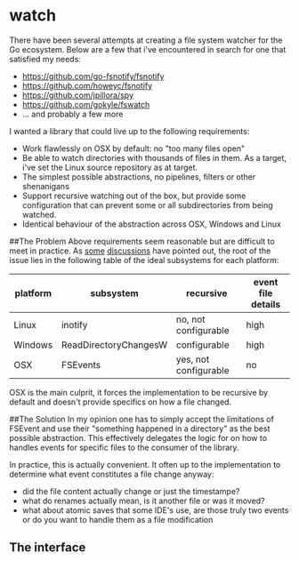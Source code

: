 # watch
There have been several attempts at creating a file system watcher for the Go ecosystem. Below are a few that i've encountered in search for one that satisfied my needs:

- https://github.com/go-fsnotify/fsnotify
- https://github.com/howeyc/fsnotify
- https://github.com/jpillora/spy
- https://github.com/gokyle/fswatch
- ... and probably a few more

I wanted a library that could live up to the following requirements:

- Work flawlessly on OSX by default: no "too many files open"
- Be able to watch directories with thousands of files in them. As a target, i've set the Linux source repository as at target. 
- The simplest possible abstractions, no pipelines, filters or other shenanigans 
- Support recursive watching out of the box, but provide some configuration that can prevent some or all subdirectories from being watched.
- Identical behaviour of the abstraction across OSX, Windows and Linux

##The Problem
Above requirements seem reasonable but are difficult to meet in practice. As [some](https://github.com/howeyc/fsnotify/issues/54) [discussions](http://lists.qt-project.org/pipermail/development/2012-July/005279.html) have pointed out, the root of the issue lies in the following table of the ideal subsystems for each platform:

platform | subsystem | recursive | event file details 
--- | --- | --- | ---
Linux | inotify | no, not configurable | high
Windows | ReadDirectoryChangesW | configurable | high
OSX | FSEvents | yes, not configurable | no

OSX is the main culprit, it forces the implementation to be recursive by default and doesn't provide specifics on how a file changed.

##The Solution
In my opinion one has to simply accept the limitations of FSEvent and use their "something happened in a directory" as the best possible abstraction. This effectively delegates the logic for on how to handles events for specific files to the consumer of the library. 

In practice, this is actually convenient. It often up to the implementation to determine what event constitutes a file change anyway: 

- did the file content actually change or just the timestampe? 
- what do renames actually mean, is it another file or was it moved?
- what about atomic saves that some IDE's use, are those truly two events or do you want to handle them as a file modification

## The interface
<wip>